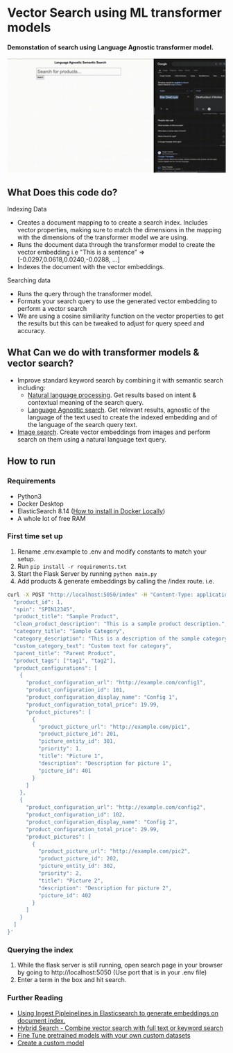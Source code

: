 # Vector Search using ML transformer models
#### Demonstation of search using Language Agnostic transformer model.
![Demonstration of language agnostic search by querying the term "Star Destroy" in English, French, Hindi, and Polish](assets/language-agnostic-search-demo.gif)

## What Does this code do?
Indexing Data
 - Creates a document mapping to to create a search index. Includes vector properties, making sure to match the dimensions in the mapping with the dimensions of the transformer model we are using.
 - Runs the document data through the transformer model to create the vector embedding i.e "This is a sentence" => [-0.0297,0.0618,0.0240,-0.0288, ...]
 - Indexes the document with the vector embeddings.

 Searching data
 - Runs the query through the transformer model.
 - Formats your search query to use the generated vector embedding to perform a vector search
 - We are using a cosine similiarity function on the vector properties to get the results but this can be tweaked to adjust for query speed and accuracy.

## What Can we do with transformer models & vector search?
 - Improve standard keyword search by combining it with semantic search including:
    - [Natural language processing](https://huggingface.co/sentence-transformers/all-MiniLM-L6-v2). Get results based on intent & contextual meaning of the search query.
    - [Language Agnostic search](https://huggingface.co/sentence-transformers/use-cmlm-multilingual). Get relevant results, agnostic of the language of the text used to create the indexed embedding and of the language of the search query text.
 - [Image search](https://huggingface.co/sentence-transformers/clip-ViT-B-32). Create vector embeddings from images and perform search on them using a natural language text query.


## How to run
### Requirements
- Python3
- Docker Desktop
- ElasticSearch 8.14 ([How to install in Docker Locally](https://www.elastic.co/guide/en/elasticsearch/reference/current/run-elasticsearch-locally.html))
- A whole lot of free RAM


### First time set up
1) Rename .env.example to .env and modify constants to match your setup.
2) Run `pip install -r requirements.txt`
3) Start the Flask Server by running `python main.py`
4) Add products & generate embeddings by calling the /index route. i.e.

``` bash
curl -X POST "http://localhost:5050/index" -H "Content-Type: application/json" -d '{
  "product_id": 1,
  "spin": "SPIN12345",
  "product_title": "Sample Product",
  "clean_product_description": "This is a sample product description.",
  "category_title": "Sample Category",
  "category_description": "This is a description of the sample category.",
  "custom_category_text": "Custom text for category",
  "parent_title": "Parent Product",
  "product_tags": ["tag1", "tag2"],
  "product_configurations": [
    {
      "product_configuration_url": "http://example.com/config1",
      "product_configuration_id": 101,
      "product_configuration_display_name": "Config 1",
      "product_configuration_total_price": 19.99,
      "product_pictures": [
        {
          "product_picture_url": "http://example.com/pic1",
          "product_picture_id": 201,
          "picture_entity_id": 301,
          "priority": 1,
          "title": "Picture 1",
          "description": "Description for picture 1",
          "picture_id": 401
        }
      ]
    },
    {
      "product_configuration_url": "http://example.com/config2",
      "product_configuration_id": 102,
      "product_configuration_display_name": "Config 2",
      "product_configuration_total_price": 29.99,
      "product_pictures": [
        {
          "product_picture_url": "http://example.com/pic2",
          "product_picture_id": 202,
          "picture_entity_id": 302,
          "priority": 2,
          "title": "Picture 2",
          "description": "Description for picture 2",
          "picture_id": 402
        }
      ]
    }
  ]
}'
```

### Querying the index
1) While the flask server is still running, open search page in your browser by going to http://localhost:5050 (Use port that is in your .env file)
2) Enter a term in the box and hit search.

### Further Reading
 - [Using Ingest Pipleinelines in Elasticsearch to generate embeddings on document index.](https://www.elastic.co/search-labs/blog/how-to-deploy-nlp-text-embeddings-and-vector-search)
 - [Hybrid Search - Combine vector search with full text or keyword search ](https://www.elastic.co/guide/en/elasticsearch/reference/current/knn-search.html#_combine_approximate_knn_with_other_features)
 - [Fine Tune pretrained models with your own custom datasets](https://huggingface.co/docs/transformers/en/training)
 - [Create a custom model](https://huggingface.co/docs/transformers/v4.17.0/en/create_a_model)